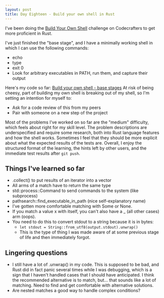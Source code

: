 ```yaml
---
layout: post
title: Day Eighteen - Build your own shell in Rust
---
```


I've been doing the [Build Your Own Shell](https://app.codecrafters.io/courses/shell/overview) challenge on Codecrafters to get more proficient in Rust. 

I've just finished the "base stage", and I have a minimally working shell in which I can use the following commands: 
- echo
- type
- exit 0
- Look for arbitrary executables in PATH, run them, and capture their output

Here's my code so far: [Build your own shell - base stages](https://gist.github.com/esokada/da2fea3c33eaa2bc84393905a3f4f1ca)
At risk of being cheesy, part of building my own shell is breaking out of my shell, so I'm setting an intention for myself to:
- Ask for a code review of this from my peers
- Pair with someone on a new step of the project

Most of the problems I've worked on so far are the "medium" difficulty, which feels about right for my skill level. The problem descriptions are underspecified and require some research, both into Rust language features and how the shell works. Sometimes I feel that they should be more explicit about what the expected results of the tests are. Overall, I enjoy the structured format of the learning, the hints left by other users, and the immediate test results after `git push`.

## Things I've learned so far
- .collect() to put results of an iterator into a vector
- All arms of a match have to return the same type
- std::process::Command to send commands to the system (like subprocess)
- pathsearch::find_executable_in_path (nice self-explanatory name)
- I've gotten more comfortable matching with Some or None. 
- If you match a value x with itself, you can't also have a _ (all other cases) arm (oops).
- You need to do this to convert stdout to a string because it is in bytes: 
  - `let stdout = String::from_utf8(output.stdout).unwrap()`
  - This is the type of thing I was made aware of at some previous stage of life and then immediately forgot.

## Lingering questions
- I still have a lot of .unwrap() in my code. This is supposed to be bad, and Rust did in fact panic several times while I was debugging, which is a sign that I haven't handled cases that I should have anticipated. I think the recommended alternative is to match, but... that sounds like a lot of matching. Need to find and get comfortable with alternative solutions. 
- Are nested matches a good way to handle complex conditions? 
